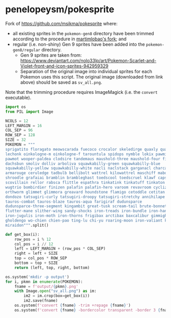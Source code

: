 # penelopeysm/pokesprite

Fork of https://github.com/msikma/pokesprite where:

- all existing sprites in the `pokemon-gen8` directory have been trimmed according to the procedure in [martimlobao's fork](https://github.com/martimlobao/pokesprite); and
- regular (i.e. non-shiny) Gen 9 sprites have been added into the `pokemon-gen8/regular` directory.
  - Gen 9 sprites are taken from: https://www.deviantart.com/nolo33lp/art/Pokemon-Scarlet-and-Violet-front-and-icon-sprites-942959329
  - Separation of the original image into individual sprites for each Pokemon uses this script. The original image (downloaded from link above) should be saved as `sv_all.png`.

Note that the trimming procedure requires ImageMagick (i.e. the `convert` executable).

```python
import os
from PIL import Image

NCOLS = 12
LEFT_MARGIN = 16
COL_SEP = 96
ROW_SEP = 128
SIZE = 32
POKEMON = """
sprigatito floragato meowscarada fuecoco crocalor skeledirge quaxly quaxwell quaquaval
lechonk oinkologne-m oinkologne-f tarountula spidops nymble lokix pawmi pawmo
pawmot wooper-paldea clodsire tandemaus maushold-three maushold-four fidough
dachsbun smoliv dolliv arboliva squawkabilly-green squawkabilly-blue
squawkabilly-yellow squawkabilly-white nacli naclstack garganacl charcadet
armarouge ceruledge tadbulb bellibolt wattrel kilowattrel maschiff mabosstiff
shroodle grafaiai bramblin brambleghast toedscool toedscruel klawf capsakid
scovillain rellor rabsca flittle espathra tinkatink tinkatuff tinkaton wiglett
wugtrio bombirdier finizen palafin palafin-hero varoom revavroom cyclizar
orthworm glimmet glimmora greavard houndstone flamigo cetoddle cetitan veluza
dondozo tatsugiri-curly tatsugiri-droopy tatsugiri-stretchy annihilape
tauros-combat tauros-blaze tauros-aqua farigiraf dudunsparce
dudunsparce-three-segment kingambit great-tusk scream-tail brute-bonnet
flutter-mane slither-wing sandy-shocks iron-treads iron-bundle iron-hands
iron-jugulis iron-moth iron-thorns frigibax arctibax baxcalibur gimmighoul
gholdengo wo-chien chien-pao ting-lu chi-yu roaring-moon iron-valiant koraidon
miraidon""".split()

def get_box(i):
    row_pos = i % 12
    col_pos = i // 12
    left = LEFT_MARGIN + (row_pos * COL_SEP)
    right = left + SIZE
    top = col_pos * ROW_SEP
    bottom = top + SIZE
    return (left, top, right, bottom)

os.system('mkdir -p output')
for i, pkmn in enumerate(POKEMON):
    fname = f'output/{pkmn}.png'
    with Image.open("sv_all.png") as im:
        im2 = im.crop(box=get_box(i))
        im2.save(fname)
    os.system(f'convert {fname} -trim +repage {fname}')
    os.system(f'convert {fname} -bordercolor transparent -border 3 {fname}')
```
